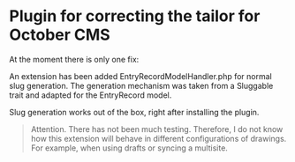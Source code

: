 # Plugin for correcting the tailor for October CMS

At the moment there is only one fix:

An extension has been added EntryRecordModelHandler.php for normal
slug generation. The generation mechanism was taken from a
Sluggable trait and adapted for the EntryRecord model.


Slug generation works out of the box, right after
installing the plugin.

> Attention. There has not been much testing. Therefore,
> I do not know how this extension will behave in different
> configurations of drawings. For example, when using drafts
> or syncing a multisite.

